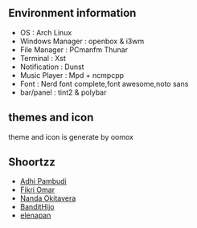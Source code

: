 ## Environment information

* OS : Arch Linux
* Windows Manager : openbox & i3wm
* File Manager : PCmanfm  Thunar
* Terminal : Xst
* Notification : Dunst
* Music Player : Mpd + ncmpcpp
* Font : Nerd font complete,font awesome,noto sans
* bar/panel : tint2 & polybar

## themes and icon
theme and icon is generate by oomox

## Shoortzz
* [Adhi Pambudi](https://github.com/addy-dclxvi)
* [Fikri Omar](https://github.com/fikriomar16)
* [Nanda Okitavera](https://github.com/okitavera)
* [BanditHijo](https://bandithijo.com)
* [elenapan](https://github.com/elenapan/dotfiles)
